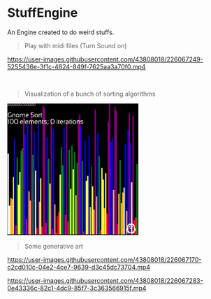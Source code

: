 # StuffEngine

An Engine created to do weird stuffs.

> Play with midi files (Turn Sound on)

https://user-images.githubusercontent.com/43808018/226067249-5255436e-3f1c-4824-849f-7625aa3a70f0.mp4

</br>

> Visualization of a bunch of sorting algorithms

<img src="publish/all_in_one.gif" width="300" alt="Sorts Visualization">

</br>

>Some generative art

https://user-images.githubusercontent.com/43808018/226067170-c2cd010c-04e2-4ce7-9639-d3c45dc73704.mp4

https://user-images.githubusercontent.com/43808018/226067283-0e43336c-82c1-4dc9-85f7-3c363566915f.mp4

